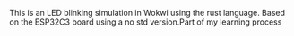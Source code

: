 This is an LED blinking simulation in Wokwi using the rust language. Based on the ESP32C3 board using a no std version.Part of my learning process
